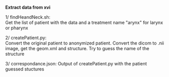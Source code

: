 
**Extract data from xvi**

1/ findHeandNeck.sh:  
Get the list of patient with the data and a treatment name "arynx" for larynx or pharynx

2/ createPatient.py:  
Convert the original patient to anonymized patient. Convert the dicom to .nii image, get the geom.xml and structure.
Try to guess the name of the structure

3/ correspondance.json:
Output of createPatient.py with the patient guessed stuctures
 
